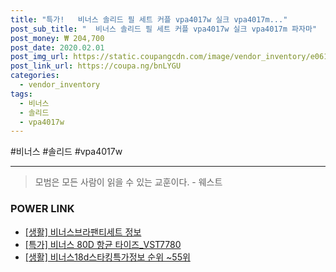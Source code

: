 ```yaml
--- 
title: "특가!   비너스 솔리드 필 세트 커플 vpa4017w 실크 vpa4017m..." 
post_sub_title: "  비너스 솔리드 필 세트 커플 vpa4017w 실크 vpa4017m 파자마" 
post_money: ₩ 204,700 
post_date: 2020.02.01 
post_img_url: https://static.coupangcdn.com/image/vendor_inventory/e061/2f74c0adf631b6d8feb71cdbe3e1a159f31be9a1a66e2aa92a08f73351d4.jpg 
post_link_url: https://coupa.ng/bnLYGU 
categories: 
  - vendor_inventory 
tags: 
  - 비너스 
  - 솔리드 
  - vpa4017w 
--- 
```

  #비너스 #솔리드 #vpa4017w 
<hr> 

> 모범은 모든 사람이 읽을 수 있는 교훈이다. - 웨스트 


### POWER LINK

* <a href="https://blog.naver.com/santokki14/221768442161" target="_blank"> [생활] 비너스브라팬티세트 정보 </a>
* <a href="https://blog.naver.com/an0733/221791590116" target="_blank">[특가] 비너스 80D 항균 타이즈_VST7780</a>
* <a href="https://blog.naver.com/fasyy4321/221773032781" target="_blank"> [생활] 비너스18d스타킹특가정보 순위 ~55위</a>
